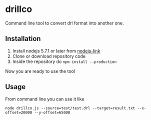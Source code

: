 # drillco
Command line tool to convert drl format into another one.

## Installation
1. Install nodejs 5.7.1 or later from [nodejs-link]
2. Clone or download repository code
3. Inside the repository do `npm install --production`

Now you are ready to use the tool

[nodejs-link]: https://nodejs.org/en/download/stable/

## Usage
From command line you can use it like

`node drillco.js --source=test/test.drl --target=result.txt --x-offset=20000 --y-offset=65000`
